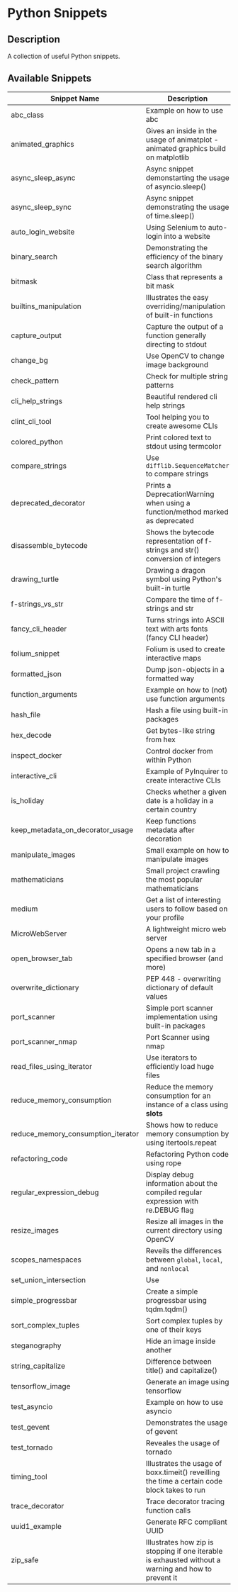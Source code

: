 # Python Snippets #
## Description ##
A collection of useful Python snippets.

## Available Snippets ##
| Snippet Name | Description |
|--------------|-------------|
| abc_class | Example on how to use abc |
| animated_graphics | Gives an inside in the usage of animatplot - animated graphics build on matplotlib |
| async_sleep_async | Async snippet demonstarting the usage of asyncio.sleep() |
| async_sleep_sync | Async snippet demonstrating the usage of time.sleep() |
| auto_login_website | Using Selenium to auto-login into a website |
| binary_search | Demonstrating the efficiency of the binary search algorithm |
| bitmask | Class that represents a bit mask |
| builtins_manipulation | Illustrates the easy overriding/manipulation of built-in functions |
| capture_output | Capture the output of a function generally directing to stdout |
| change_bg | Use OpenCV to change image background |
| check_pattern | Check for multiple string patterns |
| cli_help_strings | Beautiful rendered cli help strings |
| clint_cli_tool | Tool helping you to create awesome CLIs |
| colored_python | Print colored text to stdout using termcolor |
| compare_strings | Use `difflib.SequenceMatcher` to compare strings |
| deprecated_decorator | Prints a DeprecationWarning when using a function/method marked as deprecated |
| disassemble_bytecode | Shows the bytecode representation of f-strings and str() conversion of integers |
| drawing_turtle | Drawing a dragon symbol using Python's built-in turtle |
| f-strings_vs_str | Compare the time of f-strings and str |
| fancy_cli_header | Turns strings into ASCII text with arts fonts (fancy CLI header) |
| folium_snippet | Folium is used to create interactive maps |
| formatted_json | Dump json-objects in a formatted way |
| function_arguments | Example on how to (not) use function arguments |
| hash_file | Hash a file using built-in packages |
| hex_decode | Get bytes-like string from hex |
| inspect_docker | Control docker from within Python |
| interactive_cli | Example of PyInquirer to create interactive CLIs |
| is_holiday | Checks whether a given date is a holiday in a certain country |
| keep_metadata_on_decorator_usage | Keep functions metadata after decoration |
| manipulate_images | Small example on how to manipulate images |
| mathematicians | Small project crawling the most popular mathematicians |
| medium | Get a list of interesting users to follow based on your profile |
| MicroWebServer | A lightweight micro web server |
| open_browser_tab | Opens a new tab in a specified browser (and more) |
| overwrite_dictionary | PEP 448 - overwriting dictionary of default values |
| port_scanner | Simple port scanner implementation using built-in packages |
| port_scanner_nmap | Port Scanner using nmap |
| read_files_using_iterator | Use iterators to efficiently load huge files |
| reduce_memory_consumption | Reduce the memory consumption for an instance of a class using __slots__ |
| reduce_memory_consumption_iterator | Shows how to reduce memory consumption by using itertools.repeat |
| refactoring_code | Refactoring Python code using rope |
| regular_expression_debug | Display debug information about the compiled regular expression with re.DEBUG flag |
| resize_images | Resize all images in the current directory using OpenCV |
| scopes_namespaces | Reveils the differences between `global`, `local`, and `nonlocal` |
| set_union_intersection | Use | and & for set union and intersection |
| simple_progressbar | Create a simple progressbar using tqdm.tqdm() |
| sort_complex_tuples | Sort complex tuples by one of their keys |
| steganography | Hide an image inside another |
| string_capitalize | Difference between title() and capitalize() |
| tensorflow_image | Generate an image using tensorflow |
| test_asyncio | Example on how to use asyncio |
| test_gevent | Demonstrates the usage of gevent |
| test_tornado | Reveales the usage of tornado |
| timing_tool | Illustrates the usage of boxx.timeit() reveilling the time a certain code block takes to run |
| trace_decorator | Trace decorator tracing function calls |
| uuid1_example | Generate RFC compliant UUID |
| zip_safe | Illustrates how zip is stopping if one iterable is exhausted without a warning and how to prevent it |